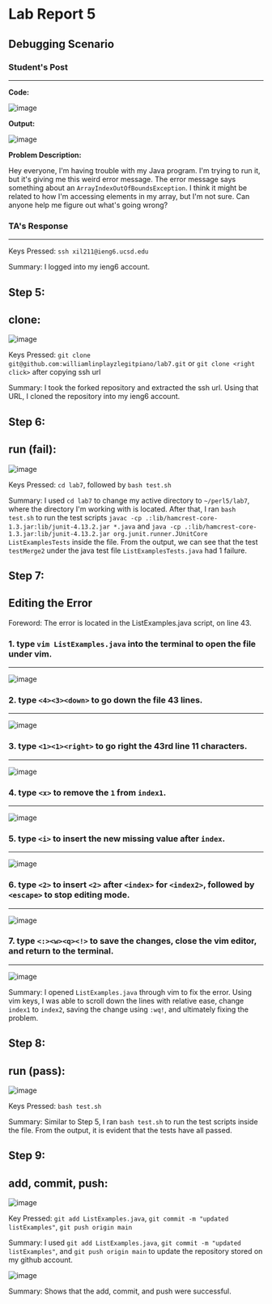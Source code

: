 # Lab Report 5

## Debugging Scenario

### Student's Post
---

**Code:**

![image](https://github.com/williamlinplayzlegitpiano/15Llabreports/assets/55766910/1dd7fc46-a568-446e-a44b-aba59d3fb158)

**Output:**

![image](https://github.com/williamlinplayzlegitpiano/15Llabreports/assets/55766910/42a419b4-b5d5-4db9-ac71-2444b83bea9c)

**Problem Description:**

Hey everyone, I'm having trouble with my Java program. I'm trying to run it, but it's giving me this weird error message. The error message says something about an `ArrayIndexOutOfBoundsException`. I think it might be related to how I'm accessing elements in my array, but I'm not sure. Can anyone help me figure out what's going wrong?

### TA's Response

---

Keys Pressed: `ssh xil211@ieng6.ucsd.edu`

Summary: I logged into my ieng6 account.

## Step 5:

**clone:**
---

![image](https://github.com/williamlinplayzlegitpiano/15Llabreports/assets/55766910/0e5cc96e-9b0a-4e27-943a-ab1aa9163405)

Keys Pressed: `git clone git@github.com:williamlinplayzlegitpiano/lab7.git` or `git clone <right click>` after copying ssh url

Summary: I took the forked repository and extracted the ssh url. Using that URL, I cloned the repository into my ieng6 account.

## Step 6:

**run (fail):**
---

![image](https://github.com/williamlinplayzlegitpiano/15Llabreports/assets/55766910/f3d854d0-8336-4a20-a903-2b96015e348a)

Keys Pressed: `cd lab7`, followed by `bash test.sh`

Summary: I used `cd lab7` to change my active directory to `~/perl5/lab7`, where the directory I'm working with is located. After that, I ran `bash test.sh` to run the test scripts `javac -cp .:lib/hamcrest-core-1.3.jar:lib/junit-4.13.2.jar *.java` and `java -cp .:lib/hamcrest-core-1.3.jar:lib/junit-4.13.2.jar org.junit.runner.JUnitCore ListExamplesTests` inside the file. From the output, we can see that the test `testMerge2` under the java test file `ListExamplesTests.java` had 1 failure. 

## Step 7:

**Editing the Error**
---

Foreword: The error is located in the ListExamples.java script, on line 43. 

### 1. type `vim ListExamples.java` into the terminal to open the file under vim.
---
![image](https://github.com/williamlinplayzlegitpiano/15Llabreports/assets/55766910/74e54f5b-d224-4db7-9867-e3de4de5116d)

### 2. type `<4><3><down>` to go down the file 43 lines.
---
![image](https://github.com/williamlinplayzlegitpiano/15Llabreports/assets/55766910/79d54a0e-bcc2-4d07-9298-e91a664c16f5)

### 3. type `<1><1><right>` to go right the 43rd line 11 characters.
---
![image](https://github.com/williamlinplayzlegitpiano/15Llabreports/assets/55766910/2087d7c4-9027-4e0a-8101-6464cd7222da)

### 4. type `<x>` to remove the `1` from `index1`.
---
![image](https://github.com/williamlinplayzlegitpiano/15Llabreports/assets/55766910/c8ac37e6-f31e-4033-8ad8-aab30aeac9a7)

### 5. type `<i>` to insert the new missing value after `index`.
---
![image](https://github.com/williamlinplayzlegitpiano/15Llabreports/assets/55766910/161e25a2-962e-42b2-aa30-019640299a7f)

### 6. type `<2>` to insert `<2>` after `<index>` for `<index2>`, followed by `<escape>` to stop editing mode.
---
![image](https://github.com/williamlinplayzlegitpiano/15Llabreports/assets/55766910/e686747d-717b-425c-b8fe-b66dd807dd85)

### 7. type `<:><w><q><!>` to save the changes, close the vim editor, and return to the terminal.
---
![image](https://github.com/williamlinplayzlegitpiano/15Llabreports/assets/55766910/e13337e2-af83-4119-9f3a-2a32c3f9c926)

Summary: I opened `ListExamples.java` through vim to fix the error. Using vim keys, I was able to scroll down the lines with relative ease, change `index1` to `index2`, saving the change using `:wq!`, and ultimately fixing the problem.

## Step 8:

**run (pass):**
---

![image](https://github.com/williamlinplayzlegitpiano/15Llabreports/assets/55766910/dd6d3812-9cad-4f29-ab08-f4e790b1359f)

Keys Pressed: `bash test.sh`

Summary: Similar to Step 5, I ran `bash test.sh` to run the test scripts inside the file. From the output, it is evident that the tests have all passed.

## Step 9:

**add, commit, push:**
---
![image](https://github.com/williamlinplayzlegitpiano/15Llabreports/assets/55766910/8dea82c4-c73a-4755-a369-c3d1cc131eef)

Key Pressed: `git add ListExamples.java`, `git commit -m "updated listExamples"`, `git push origin main`

Summary: I used `git add ListExamples.java`, `git commit -m "updated listExamples"`, and `git push origin main` to update the repository stored on my github account.

![image](https://github.com/williamlinplayzlegitpiano/15Llabreports/assets/55766910/7b973a12-b73f-4c0f-aca0-0ca84ab0d294)

Summary: Shows that the add, commit, and push were successful.
